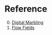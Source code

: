 # Reference

0. [Digital Marbling](https://blog.amandaghassaei.com/2022/10/25/digital-marbling/)
0. [Flow Fields](https://tylerxhobbs.com/essays/2020/flow-fields)

